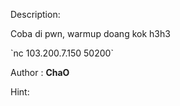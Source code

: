 Description:
<p>Coba di pwn, warmup doang kok h3h3<p>
`nc 103.200.7.150 50200`

Author : <b>ChaO</b>

Hint:
